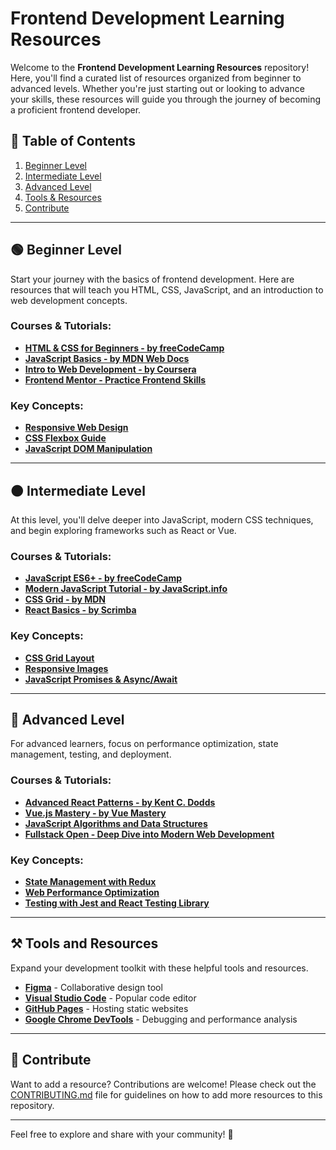 # Frontend Development Learning Resources

Welcome to the **Frontend Development Learning Resources** repository! Here, you'll find a curated list of resources organized from beginner to advanced levels. Whether you're just starting out or looking to advance your skills, these resources will guide you through the journey of becoming a proficient frontend developer.

## 📑 Table of Contents
1. [Beginner Level](#beginner-level)
2. [Intermediate Level](#intermediate-level)
3. [Advanced Level](#advanced-level)
4. [Tools & Resources](#tools-and-resources)
5. [Contribute](#contribute)

---

## 🟢 Beginner Level

Start your journey with the basics of frontend development. Here are resources that will teach you HTML, CSS, JavaScript, and an introduction to web development concepts.

### Courses & Tutorials:
- [**HTML & CSS for Beginners - by freeCodeCamp**](https://www.freecodecamp.org/learn/responsive-web-design/)
- [**JavaScript Basics - by MDN Web Docs**](https://developer.mozilla.org/en-US/docs/Learn/JavaScript/First_steps)
- [**Intro to Web Development - by Coursera**](https://www.coursera.org/specializations/web-design)
- [**Frontend Mentor - Practice Frontend Skills**](https://www.frontendmentor.io/)

### Key Concepts:
- [**Responsive Web Design**](https://developer.mozilla.org/en-US/docs/Learn/CSS/CSS_layout/Responsive_Design)
- [**CSS Flexbox Guide**](https://css-tricks.com/snippets/css/a-guide-to-flexbox/)
- [**JavaScript DOM Manipulation**](https://www.javascripttutorial.net/javascript-dom/)

---

## 🟠 Intermediate Level

At this level, you'll delve deeper into JavaScript, modern CSS techniques, and begin exploring frameworks such as React or Vue.

### Courses & Tutorials:
- [**JavaScript ES6+ - by freeCodeCamp**](https://www.freecodecamp.org/learn/javascript-algorithms-and-data-structures/)
- [**Modern JavaScript Tutorial - by JavaScript.info**](https://javascript.info/)
- [**CSS Grid - by MDN**](https://developer.mozilla.org/en-US/docs/Web/CSS/CSS_Grid_Layout)
- [**React Basics - by Scrimba**](https://scrimba.com/learn/learnreact)

### Key Concepts:
- [**CSS Grid Layout**](https://css-tricks.com/snippets/css/complete-guide-grid/)
- [**Responsive Images**](https://developer.mozilla.org/en-US/docs/Learn/HTML/Multimedia_and_embedding/Responsive_images)
- [**JavaScript Promises & Async/Await**](https://javascript.info/async)

---

## 🔴 Advanced Level

For advanced learners, focus on performance optimization, state management, testing, and deployment.

### Courses & Tutorials:
- [**Advanced React Patterns - by Kent C. Dodds**](https://epicreact.dev/advanced-patterns/)
- [**Vue.js Mastery - by Vue Mastery**](https://www.vuemastery.com/courses/real-world-vue3/)
- [**JavaScript Algorithms and Data Structures**](https://www.freecodecamp.org/learn/javascript-algorithms-and-data-structures/)
- [**Fullstack Open - Deep Dive into Modern Web Development**](https://fullstackopen.com/en/)

### Key Concepts:
- [**State Management with Redux**](https://redux.js.org/)
- [**Web Performance Optimization**](https://developers.google.com/web/fundamentals/performance/why-performance-matters)
- [**Testing with Jest and React Testing Library**](https://jestjs.io/docs/tutorial-react)

---

## ⚒️ Tools and Resources

Expand your development toolkit with these helpful tools and resources.

- [**Figma**](https://www.figma.com/) - Collaborative design tool
- [**Visual Studio Code**](https://code.visualstudio.com/) - Popular code editor
- [**GitHub Pages**](https://pages.github.com/) - Hosting static websites
- [**Google Chrome DevTools**](https://developers.google.com/web/tools/chrome-devtools) - Debugging and performance analysis

---

## 🤝 Contribute

Want to add a resource? Contributions are welcome! Please check out the [CONTRIBUTING.md](./CONTRIBUTING.md) file for guidelines on how to add more resources to this repository.

---

Feel free to explore and share with your community! 🚀